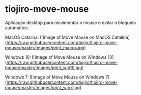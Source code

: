 # tiojiro-move-mouse
Aplicação desktop para movimentar o mouse e evitar o bloqueio automático.

MacOS Catalina:
![Image of Move Mouse on MacOS Catalina]
(https://raw.githubusercontent.com/tiojiro/tiojiro-move-mouse/master/images/print_macos.jpg)

Windows 10:
![Image of Move Mouse on Windows 10]
(https://raw.githubusercontent.com/tiojiro/tiojiro-move-mouse/master/images/print_win10.jpg)

Windows 7:
![Image of Move Mouse on Windows 7]
(https://raw.githubusercontent.com/tiojiro/tiojiro-move-mouse/master/images/print_win7.jpg)